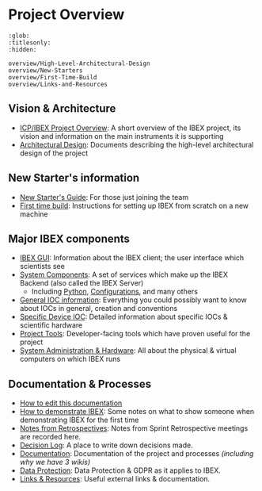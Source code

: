 # Project Overview

```{toctree}
:glob:
:titlesonly:
:hidden:

overview/High-Level-Architectural-Design
overview/New-Starters
overview/First-Time-Build
overview/Links-and-Resources
```

## Vision & Architecture

- [ICP/IBEX Project Overview](https://github.com/ISISComputingGroup/IBEX/wiki): A short overview of the IBEX project, its vision and information on the main instruments it is supporting
- [Architectural Design](overview/High-Level-Architectural-Design): Documents describing the high-level architectural design of the project

## New Starter's information

- [New Starter's Guide](overview/New-Starters): For those just joining the team
- [First time build](overview/First-Time-Build): Instructions for setting up IBEX from scratch on a new machine

## Major IBEX components

- [IBEX GUI](/Client): Information about the IBEX client; the user interface which scientists see
- [System Components](/System-components): A set of services which make up the IBEX Backend (also called the IBEX Server)
  * Including [Python](/system_components/Python), [Configurations](/system_components/Settings-and-Configurations), and many others
- [General IOC information](IOCs): Everything you could possibly want to know about IOCs in general, creation and conventions
- [Specific Device IOC](Specific-IOCs): Detailed information about specific IOCs & scientific hardware
- [Project Tools](Tools): Developer-facing tools which have proven useful for the project
- [System Administration & Hardware](/Systems): All about the physical & virtual computers on which IBEX runs

## Documentation & Processes

- [How to edit this documentation](Editing-the-Wiki)
- [How to demonstrate IBEX](processes/meetings_with_scientists/Demo-notes): Some notes on what to show someone when demonstrating IBEX for the first time
- [Notes from Retrospectives](processes/Retrospective-Notes): Notes from Sprint Retrospective meetings are recorded here.
- [Decision Log](processes/Decision-Log): A place to write down decisions made.
- [Documentation](processes/dev_processes/Project-Documentation): Documentation of the project and processes _(including why we have 3 wikis)_
- [Data Protection](processes/admin/Data-Protection): Data Protection & GDPR as it applies to IBEX.
- [Links & Resources](overview/Links-and-Resources): Useful external links & documentation.
